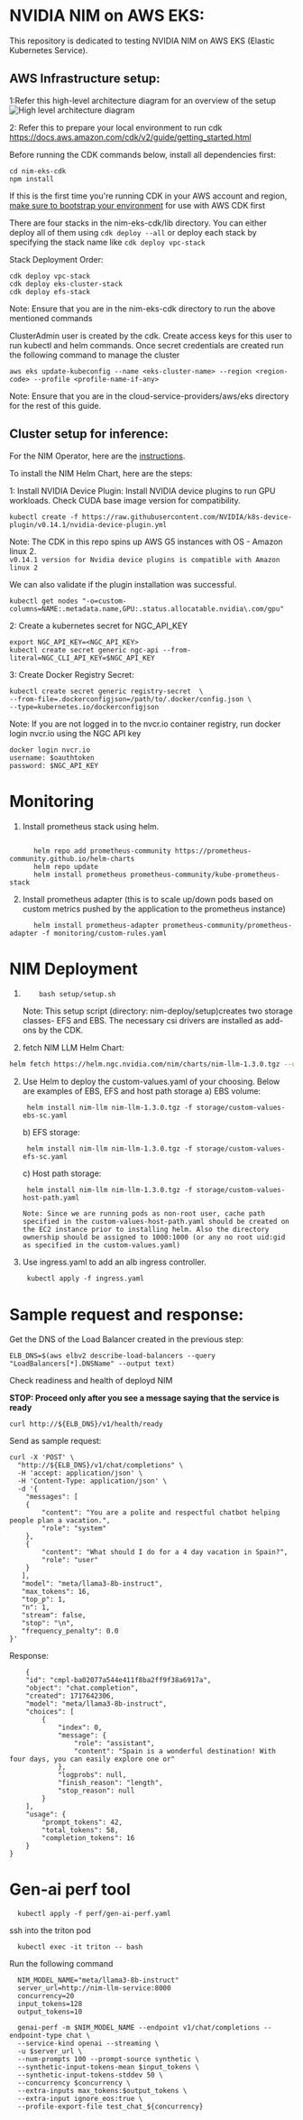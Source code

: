 # NVIDIA NIM on AWS EKS:

This repository is dedicated to testing NVIDIA NIM on AWS EKS (Elastic Kubernetes Service).

## AWS Infrastructure setup:

1:Refer this high-level architecture diagram for an overview of the setup
![High level architecture diagram](aws-eks-architecture.png)

2: Refer this to prepare your local environment to run cdk
https://docs.aws.amazon.com/cdk/v2/guide/getting_started.html

Before running the CDK commands below, install all dependencies first:

    cd nim-eks-cdk
    npm install

If this is the first time you're running CDK in your AWS account and region, [make sure to bootstrap your environment](https://docs.aws.amazon.com/cdk/v2/guide/bootstrapping-env.html) for use with AWS CDK first

There are four stacks in the nim-eks-cdk/lib directory. You can either deploy all of them using `cdk deploy --all` or deploy each stack by specifying the stack name
like `cdk deploy vpc-stack`

Stack Deployment Order:

    cdk deploy vpc-stack
    cdk deploy eks-cluster-stack
    cdk deploy efs-stack

Note: Ensure that you are in the nim-eks-cdk directory to run the above mentioned commands

ClusterAdmin user is created by the cdk. Create access keys for this user to run kubectl and helm commands. Once secret credentials are created run the following command to manage the cluster

    aws eks update-kubeconfig --name <eks-cluster-name> --region <region-code> --profile <profile-name-if-any>

Note: Ensure that you are in the cloud-service-providers/aws/eks directory for the rest of this guide.

## Cluster setup for inference:

For the NIM Operator, here are the [instructions](nim-operator-setup.md). 

To install the NIM Helm Chart, here are the steps:

1: Install NVIDIA Device Plugin: Install NVIDIA device plugins to run GPU workloads. Check CUDA base image version for compatibility.

    kubectl create -f https://raw.githubusercontent.com/NVIDIA/k8s-device-plugin/v0.14.1/nvidia-device-plugin.yml

Note: The CDK in this repo spins up AWS G5 instances with OS - Amazon linux 2.  
`v0.14.1 version for Nvidia device plugins is compatible with Amazon linux 2`

We can also validate if the plugin installation was successful.

    kubectl get nodes "-o=custom-columns=NAME:.metadata.name,GPU:.status.allocatable.nvidia\.com/gpu"

2: Create a kubernetes secret for NGC_API_KEY

    export NGC_API_KEY=<NGC_API_KEY>
    kubectl create secret generic ngc-api --from-literal=NGC_CLI_API_KEY=$NGC_API_KEY

3: Create Docker Registry Secret:

    kubectl create secret generic registry-secret  \
    --from-file=.dockerconfigjson=/path/to/.docker/config.json \
    --type=kubernetes.io/dockerconfigjson

Note: If you are not logged in to the nvcr.io container registry, run docker login nvcr.io using the NGC API key

    docker login nvcr.io
    username: $oauthtoken
    password: $NGC_API_KEY

# Monitoring

1. Install prometheus stack using helm.

```

      helm repo add prometheus-community https://prometheus-community.github.io/helm-charts
      helm repo update
      helm install prometheus prometheus-community/kube-prometheus-stack
```

2. Install prometheus adapter (this is to scale up/down pods based on custom metrics pushed by the application to the prometheus instance)

```
      helm install prometheus-adapter prometheus-community/prometheus-adapter -f monitoring/custom-rules.yaml
```

# NIM Deployment

1.         bash setup/setup.sh

    Note: This setup script (directory: nim-deploy/setup)creates two storage classes- EFS and EBS. The necessary csi drivers are installed as add-ons by the CDK.

2. fetch NIM LLM Helm Chart:
```bash
helm fetch https://helm.ngc.nvidia.com/nim/charts/nim-llm-1.3.0.tgz --username='$oauthtoken' --password=$NGC_API_KEY
```

2.  Use Helm to deploy the custom-values.yaml of your choosing. Below are examples of EBS, EFS and host path storage
    a) EBS volume:

         helm install nim-llm nim-llm-1.3.0.tgz -f storage/custom-values-ebs-sc.yaml

    b) EFS storage:

         helm install nim-llm nim-llm-1.3.0.tgz -f storage/custom-values-efs-sc.yaml

    c) Host path storage:

         helm install nim-llm nim-llm-1.3.0.tgz -f storage/custom-values-host-path.yaml

        Note: Since we are running pods as non-root user, cache path specified in the custom-values-host-path.yaml should be created on the EC2 instance prior to installing helm. Also the directory ownership should be assigned to 1000:1000 (or any no root uid:gid as specified in the custom-values.yaml)

3.  Use ingress.yaml to add an alb ingress controller.

         kubectl apply -f ingress.yaml

# Sample request and response:
Get the DNS of the Load Balancer created in the previous step:
```
ELB_DNS=$(aws elbv2 describe-load-balancers --query "LoadBalancers[*].DNSName" --output text)
```

Check readiness and health of deployd NIM

**STOP: Proceed only after you see a message saying that the service is ready**
```
curl http://${ELB_DNS}/v1/health/ready
```

Send as sample request:

```
curl -X 'POST' \
  "http://${ELB_DNS}/v1/chat/completions" \
  -H 'accept: application/json' \
  -H 'Content-Type: application/json' \
  -d '{
    "messages": [
    {
        "content": "You are a polite and respectful chatbot helping people plan a vacation.",
        "role": "system"
    },
    {
        "content": "What should I do for a 4 day vacation in Spain?",
        "role": "user"
    }
   ],
   "model": "meta/llama3-8b-instruct",
   "max_tokens": 16,
   "top_p": 1,
   "n": 1,
   "stream": false,
   "stop": "\n",
   "frequency_penalty": 0.0
}'

```
Response:

```
    {
    "id": "cmpl-ba02077a544e411f8ba2ff9f38a6917a",
    "object": "chat.completion",
    "created": 1717642306,
    "model": "meta/llama3-8b-instruct",
    "choices": [
        {
            "index": 0,
            "message": {
                "role": "assistant",
                "content": "Spain is a wonderful destination! With four days, you can easily explore one or"
            },
            "logprobs": null,
            "finish_reason": "length",
            "stop_reason": null
        }
    ],
    "usage": {
        "prompt_tokens": 42,
        "total_tokens": 58,
        "completion_tokens": 16
    }
}
```

# Gen-ai perf tool

      kubectl apply -f perf/gen-ai-perf.yaml

ssh into the triton pod

      kubectl exec -it triton -- bash

Run the following command

      NIM_MODEL_NAME="meta/llama3-8b-instruct"
      server_url=http://nim-llm-service:8000
      concurrency=20
      input_tokens=128
      output_tokens=10

      genai-perf -m $NIM_MODEL_NAME --endpoint v1/chat/completions --endpoint-type chat \
      --service-kind openai --streaming \
      -u $server_url \
      --num-prompts 100 --prompt-source synthetic \
      --synthetic-input-tokens-mean $input_tokens \
      --synthetic-input-tokens-stddev 50 \
      --concurrency $concurrency \
      --extra-inputs max_tokens:$output_tokens \
      --extra-input ignore_eos:true \
      --profile-export-file test_chat_${concurrency}
